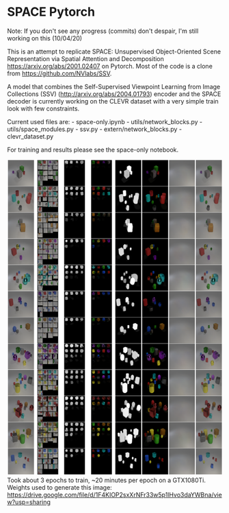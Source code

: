 # SPACE Pytorch
Note: If you don't see any progress (commits) don't despair, I'm still working on this (10/04/20)

This is an attempt to replicate SPACE: Unsupervised Object-Oriented Scene Representation via Spatial Attention and Decomposition https://arxiv.org/abs/2001.02407 on Pytorch. Most of the code is a clone from https://github.com/NVlabs/SSV.

A model that combines the Self-Supervised Viewpoint Learning from Image Collections (SSV) (http://arxiv.org/abs/2004.01793) encoder and the SPACE decoder is currently working on the CLEVR dataset with a very simple train look with few constraints.

Current used files are:
	- space-only.ipynb
	- utils/network_blocks.py
	- utils/space_modules.py
	- ssv.py
	- extern/network_blocks.py
	- clevr_dataset.py

For training and results please see the space-only notebook.

![space-clevr](images/space-clevr.png)
Took about 3 epochs to train, ~20 minutes per epoch on a GTX1080Ti. Weights used to generate this image:
https://drive.google.com/file/d/1F4KIOP2sxXrNFr33w5p1lHvo3daYWBna/view?usp=sharing
